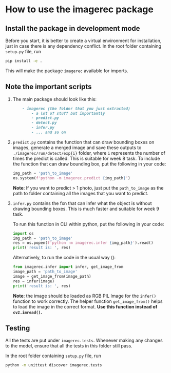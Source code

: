 # How to use the imagerec package

## Install the package in development mode

Before you start, it is better to create a virtual environment
for installation, just in case there is any dependency conflict.
In the root folder containing `setup.py` file, run

```sh
pip install -e .
```

This will make the package `imagerec` available for imports.

## Note the important scripts

1. The main package should look like this:

    ```markdown
        - imagerec (the folder that you just extracted)
            - a lot of stuff but importantly
            - predict.py
            - detect.py
            - infer.py
            - ... and so on
    ```

2. `predict.py` contains the function that can draw bounding boxes on images,
    generate a merged image and
    save these outputs to `./imagerec/run/detect/exp{i}` folder, where `i`
    represents the number of times the predict is called. This is suitable for
    week 8 task. To include the function that can draw bounding box, put the
    following in your code:

    ```python
    img_path = 'path_to_image'
    os.system(f'python -m imagerec.predict {img_path}')
    ```

    **Note**: If you want to predict > 1 photo, just put the `path_to_image` as the path to folder containing all the images that you want to predict.

3. `infer.py` contains the fxn that can infer what the object is without
    drawing bounding boxes. This is much faster and suitable for week 9 task.

    To run this function in CLI within python, put the following in your code:

    ```python
    import os
    img_path = 'path_to_image'
    res = os.popen(f'python -m imagerec.infer {img_path}').read()
    print('result is: ', res)
    ```

    Alternatively, to run the code in the usual way ():

    ```python
    from imagerec.infer import infer, get_image_from
    image_path = 'path_to_image'
    image = get_image_from(image_path)
    res = infer(image)
    print('result is: ', res)
    ```

    **Note**: the image should be loaded as RGB PIL Image for the `infer()`
    function to work correctly. The helper function `get_image_from()` helps to
    load the image in the correct format. **Use this function instead of
    `cv2.imread()`.**

## Testing

All the tests are put under `imagerec.tests`. Whenever making any changes to
the model, ensure that all the tests in this folder still pass.

In the root folder containing `setup.py` file, run

```sh
python -m unittest discover imagerec.tests
```
